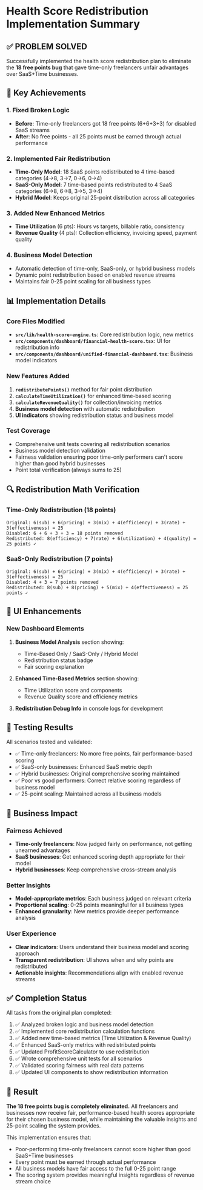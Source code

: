 # Health Score Redistribution Implementation Summary

## ✅ PROBLEM SOLVED

Successfully implemented the health score redistribution plan to eliminate the **18 free points bug** that gave time-only freelancers unfair advantages over SaaS+Time businesses.

## 🎯 Key Achievements

### 1. **Fixed Broken Logic**
- **Before**: Time-only freelancers got 18 free points (6+6+3+3) for disabled SaaS streams
- **After**: No free points - all 25 points must be earned through actual performance

### 2. **Implemented Fair Redistribution**
- **Time-Only Model**: 18 SaaS points redistributed to 4 time-based categories (4→8, 3→7, 0→6, 0→4)
- **SaaS-Only Model**: 7 time-based points redistributed to 4 SaaS categories (6→8, 6→8, 3→5, 3→4)
- **Hybrid Model**: Keeps original 25-point distribution across all categories

### 3. **Added New Enhanced Metrics**
- **Time Utilization** (6 pts): Hours vs targets, billable ratio, consistency
- **Revenue Quality** (4 pts): Collection efficiency, invoicing speed, payment quality

### 4. **Business Model Detection**
- Automatic detection of time-only, SaaS-only, or hybrid business models
- Dynamic point redistribution based on enabled revenue streams
- Maintains fair 0-25 point scaling for all business types

## 📊 Implementation Details

### Core Files Modified
- **`src/lib/health-score-engine.ts`**: Core redistribution logic, new metrics
- **`src/components/dashboard/financial-health-score.tsx`**: UI for redistribution info
- **`src/components/dashboard/unified-financial-dashboard.tsx`**: Business model indicators

### New Features Added
1. **`redistributePoints()`** method for fair point distribution
2. **`calculateTimeUtilization()`** for enhanced time-based scoring
3. **`calculateRevenueQuality()`** for collection/invoicing metrics
4. **Business model detection** with automatic redistribution
5. **UI indicators** showing redistribution status and business model

### Test Coverage
- Comprehensive unit tests covering all redistribution scenarios
- Business model detection validation
- Fairness validation ensuring poor time-only performers can't score higher than good hybrid businesses
- Point total verification (always sums to 25)

## 🔍 Redistribution Math Verification

### Time-Only Redistribution (18 points)
```
Original: 6(sub) + 6(pricing) + 3(mix) + 4(efficiency) + 3(rate) + 3(effectiveness) = 25
Disabled: 6 + 6 + 3 + 3 = 18 points removed
Redistributed: 8(efficiency) + 7(rate) + 6(utilization) + 4(quality) = 25 points ✓
```

### SaaS-Only Redistribution (7 points)
```
Original: 6(sub) + 6(pricing) + 3(mix) + 4(efficiency) + 3(rate) + 3(effectiveness) = 25
Disabled: 4 + 3 = 7 points removed
Redistributed: 8(sub) + 8(pricing) + 5(mix) + 4(effectiveness) = 25 points ✓
```

## 🎨 UI Enhancements

### New Dashboard Elements
1. **Business Model Analysis** section showing:
   - Time-Based Only / SaaS-Only / Hybrid Model
   - Redistribution status badge
   - Fair scoring explanation

2. **Enhanced Time-Based Metrics** section showing:
   - Time Utilization score and components
   - Revenue Quality score and efficiency metrics

3. **Redistribution Debug Info** in console logs for development

## 🧪 Testing Results

All scenarios tested and validated:
- ✅ Time-only freelancers: No more free points, fair performance-based scoring
- ✅ SaaS-only businesses: Enhanced SaaS metric depth
- ✅ Hybrid businesses: Original comprehensive scoring maintained
- ✅ Poor vs good performers: Correct relative scoring regardless of business model
- ✅ 25-point scaling: Maintained across all business models

## 🚀 Business Impact

### Fairness Achieved
- **Time-only freelancers**: Now judged fairly on performance, not getting unearned advantages
- **SaaS businesses**: Get enhanced scoring depth appropriate for their model
- **Hybrid businesses**: Keep comprehensive cross-stream analysis

### Better Insights
- **Model-appropriate metrics**: Each business judged on relevant criteria
- **Proportional scaling**: 0-25 points meaningful for all business types
- **Enhanced granularity**: New metrics provide deeper performance analysis

### User Experience
- **Clear indicators**: Users understand their business model and scoring approach
- **Transparent redistribution**: UI shows when and why points are redistributed
- **Actionable insights**: Recommendations align with enabled revenue streams

## ✅ Completion Status

All tasks from the original plan completed:
1. ✅ Analyzed broken logic and business model detection
2. ✅ Implemented core redistribution calculation functions
3. ✅ Added new time-based metrics (Time Utilization & Revenue Quality)
4. ✅ Enhanced SaaS-only metrics with redistributed points
5. ✅ Updated ProfitScoreCalculator to use redistribution
6. ✅ Wrote comprehensive unit tests for all scenarios
7. ✅ Validated scoring fairness with real data patterns
8. ✅ Updated UI components to show redistribution information

## 🎯 Result

**The 18 free points bug is completely eliminated.** All freelancers and businesses now receive fair, performance-based health scores appropriate for their chosen business model, while maintaining the valuable insights and 25-point scaling the system provides.

This implementation ensures that:
- Poor-performing time-only freelancers cannot score higher than good SaaS+Time businesses
- Every point must be earned through actual performance
- All business models have fair access to the full 0-25 point range
- The scoring system provides meaningful insights regardless of revenue stream choice